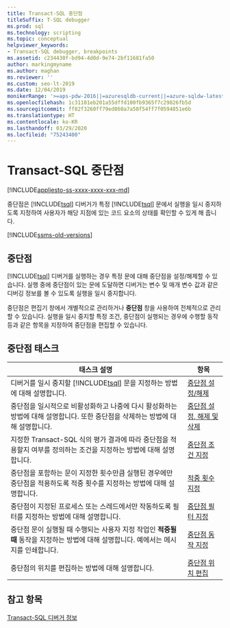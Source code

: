 ```yaml
---
title: Transact-SQL 중단점
titleSuffix: T-SQL debugger
ms.prod: sql
ms.technology: scripting
ms.topic: conceptual
helpviewer_keywords:
- Transact-SQL debugger, breakpoints
ms.assetid: c234430f-bd94-4d0d-9e74-2bf11681fa50
author: markingmyname
ms.author: maghan
ms.reviewer: ''
ms.custom: seo-lt-2019
ms.date: 12/04/2019
monikerRange: '>=aps-pdw-2016||=azuresqldb-current||=azure-sqldw-latest||>=sql-server-2016||=sqlallproducts-allversions||>=sql-server-linux-2017||=azuresqldb-mi-current'
ms.openlocfilehash: 1c31101eb201a55dffd100fb9365f7c29826fb5d
ms.sourcegitcommit: ff82f3260ff79ed860a7a58f54ff7f0594851e6b
ms.translationtype: HT
ms.contentlocale: ko-KR
ms.lasthandoff: 03/29/2020
ms.locfileid: "75243400"
---
```

# <a name="transact-sql-breakpoints"></a>Transact-SQL 중단점

[!INCLUDE[appliesto-ss-xxxx-xxxx-xxx-md](../../includes/appliesto-ss-xxxx-xxxx-xxx-md.md)]

중단점은 [!INCLUDE[tsql](../../includes/tsql-md.md)] 디버거가 특정 [!INCLUDE[tsql](../../includes/tsql-md.md)] 문에서 실행을 일시 중지하도록 지정하여 사용자가 해당 지점에 있는 코드 요소의 상태를 확인할 수 있게 해 줍니다.

[!INCLUDE[ssms-old-versions](../../includes/ssms-old-versions.md)]

## <a name="breakpoints"></a>중단점

[!INCLUDE[tsql](../../includes/tsql-md.md)] 디버거를 실행하는 경우 특정 문에 대해 중단점을 설정/해제할 수 있습니다. 실행 중에 중단점이 있는 문에 도달하면 디버거는 변수 및 매개 변수 값과 같은 디버깅 정보를 볼 수 있도록 실행을 일시 중지합니다.

중단점은 편집기 창에서 개별적으로 관리하거나 **중단점** 창을 사용하여 전체적으로 관리할 수 있습니다. 실행을 일시 중지할 특정 조건, 중단점이 실행되는 경우에 수행할 동작 등과 같은 항목을 지정하여 중단점을 편집할 수 있습니다.

## <a name="breakpoint-tasks"></a>중단점 태스크  
  
|태스크 설명|항목|  
|----------------------|-----------|  
|디버거를 일시 중지할 [!INCLUDE[tsql](../../includes/tsql-md.md)] 문을 지정하는 방법에 대해 설명합니다.|[중단점 설정/해제](../../relational-databases/scripting/toggle-a-breakpoint.md)|  
|중단점을 일시적으로 비활성화하고 나중에 다시 활성화하는 방법에 대해 설명합니다. 또한 중단점을 삭제하는 방법에 대해 설명합니다.|[중단점 설정, 해제 및 삭제](../../relational-databases/scripting/enable-disable-and-delete-breakpoints.md)|  
|지정한 Transact-SQL 식의 평가 결과에 따라 중단점을 적용할지 여부를 정의하는 조건을 지정하는 방법에 대해 설명합니다.|[중단점 조건 지정](../../relational-databases/scripting/specify-a-breakpoint-condition.md)|  
|중단점을 포함하는 문이 지정한 횟수만큼 실행된 경우에만 중단점을 적용하도록 적중 횟수를 지정하는 방법에 대해 설명합니다.|[적중 횟수 지정](../../relational-databases/scripting/specify-a-hit-count.md)|  
|중단점이 지정된 프로세스 또는 스레드에서만 작동하도록 필터를 지정하는 방법에 대해 설명합니다.|[중단점 필터 지정](../../relational-databases/scripting/specify-a-breakpoint-filter.md)|  
|중단점 문이 실행될 때 수행되는 사용자 지정 작업인 **적중될 때** 동작을 지정하는 방법에 대해 설명합니다. 예에서는 메시지를 인쇄합니다.|[중단점 동작 지정](../../relational-databases/scripting/specify-a-breakpoint-action.md)|  
|중단점의 위치를 편집하는 방법에 대해 설명합니다.|[중단점 위치 편집](../../relational-databases/scripting/edit-a-breakpoint-location.md)|  
  
## <a name="see-also"></a>참고 항목  
 [Transact-SQL 디버거 정보](../../relational-databases/scripting/transact-sql-debugger-information.md)  
  
  
